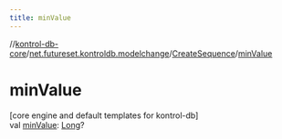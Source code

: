 ```yaml
---
title: minValue
---
```

//[kontrol-db-core](../../../index.html)/[net.futureset.kontroldb.modelchange](../index.html)/[CreateSequence](index.html)/[minValue](min-value.html)



# minValue



[core engine and default templates for kontrol-db]\
val [minValue](min-value.html): [Long](https://kotlinlang.org/api/latest/jvm/stdlib/kotlin/-long/index.html)?




